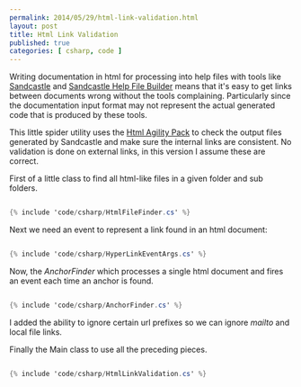 ```yaml
---
permalink: 2014/05/29/html-link-validation.html
layout: post
title: Html Link Validation
published: true
categories: [ csharp, code ]
---
```


Writing documentation in html for processing into help files with tools like 
[Sandcastle](http://sandcastle.codeplex.com/) and [Sandcastle Help File Builder](http://shfb.codeplex.com/) 
means that it's easy to get links between documents wrong without the tools 
complaining. Particularly since the documentation input format may not represent the
actual generated code that is produced by these tools.

This little spider utility uses the [Html Agility Pack](http://htmlagilitypack.codeplex.com/) 
to check the output files generated by Sandcastle and make sure the internal 
links are consistent. No validation is done on external links, in this version 
I assume these are correct.

First of a little class to find all html-like files in a given folder and sub folders.

~~~csharp

{% include 'code/csharp/HtmlFileFinder.cs' %}

~~~

Next we need an event to represent a link found in an html document:

~~~csharp

{% include 'code/csharp/HyperLinkEventArgs.cs' %}

~~~

Now, the *AnchorFinder* which processes a single html document and fires an 
event each time an anchor is found.

~~~csharp

{% include 'code/csharp/AnchorFinder.cs' %}

~~~

I added the ability to ignore certain url prefixes so we can ignore *mailto* 
and local file links.

Finally the Main class to use all the preceding pieces.

~~~csharp

{% include 'code/csharp/HtmlLinkValidation.cs' %}

~~~




